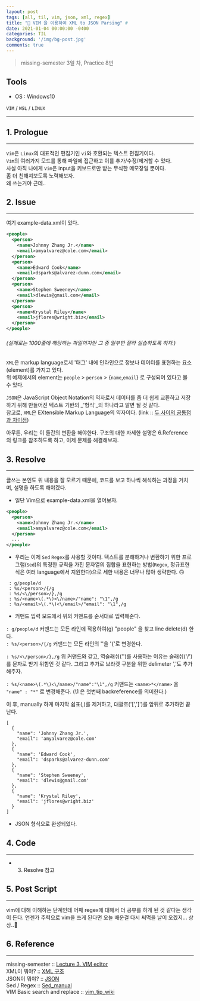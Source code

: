```yaml
---
layout: post
tags: [all, til, vim, json, xml, regex]
title: "🌋 VIM 을 이용하여 XML to JSON Parsing" # 
date: 2021-01-04 00:00:00 -0400
categories: TIL
background: '/img/bg-post.jpg'
comments: true
---
```

> missing-semester 3일 차, Practice 8번

## Tools
- OS : Windows10  
  
`VIM` / `WSL` / `LINUX`
****
## 1. Prologue
---
`Vim`은 `Linux`의 대표적인 편집기인 `vi`와 호환되는 텍스트 편집기이다.  
`Vim`의 여러가지 모드를 통해 파일에 접근하고 이를 추가/수정/제거할 수 있다.  
사실 아직 나에게 `Vim`은 input을 키보드로만 받는 무식한 메모장일 뿐이다.  
좀 더 친해져보도록 노력해보자.  
왜 쓰는거야 근데..

## 2. Issue
---
여기 example-data.xml이 있다.
```xml
<people>
  <person>
    <name>Johnny Zhang Jr.</name>
    <email>amyalvarez@cole.com</email>
  </person>
  <person>
    <name>Edward Cook</name>
    <email>dsparks@alvarez-dunn.com</email>
  </person>
  <person>
    <name>Stephen Sweeney</name>
    <email>dlewis@gmail.com</email>
  </person>
  <person>
    <name>Krystal Riley</name>
    <email>jflores@wright.biz</email>
  </person>
</people>
```
###### _(실제로는 1000줄에 해당하는 파일이지만 그 중 일부만 잘라 실습하도록 하자.)_
`XML`은 markup language로서 '태그' 내에 인라인으로 정보나 데이터를 표현하는 요소(element)를 가지고 있다.  
위 예제에서의 element는 `people` > `person` >  {`name`,`email`} 로 구성되어 있다고 볼 수 있다.  

`JSON`은 JavaScript Object Notation의 약자로서 데이터를 좀 더 쉽게 교환하고 저장하기 위해 만들어진 텍스트 기반의 _'형식'_의 하나라고 알면 될 것 같다.  
참고로, `XML`은 EXtensible Markup Language의 약자이다. (link :: [두 사이의 공통점과 차이점](!http://www.tcpschool.com/json/json_intro_xml))

아무튼, 우리는 이 둘간의 변환을 해야한다. 구조의 대한 자세한 설명은 6.Reference 의 링크를 참조하도록 하고, 이제 문제를 해결해보자.

## 3. Resolve
---
글쓰는 본인도 위 내용을 잘 모르기 때문에, 코드를 보고 하나씩 해석하는 과정을 거치며, 설명을 하도록 해야겠다.
- 일단 Vim으로 example-data.xml을 열어보자.  

```xml
<people>
  <person>
    <name>Johnny Zhang Jr.</name>
    <email>amyalvarez@cole.com</email>
  </person>
  ...
</people>
```

- 우리는 이제 `Sed` `Regex`를 사용할 것이다. 텍스트를 분해하거나 변환하기 위한 프로그램(`Sed`)의 특정한 규칙을 가진 문자열의 집합을 표현하는 방법(`Regex`, 정규표현식은 여러 language에서 지원한다)으로 세한 내용은 너무나 많아 생략한다. 🙃

```vim
 : g/people/d 
 : %s/<person>/{/g 
 : %s/<\/person>/},/g 
 : %s/<name>\(.*\)<\/name>/"name": "\1",/g 
 : %s/<email>\(.*\)<\/email>/"email": "\1",/g
```
- 커맨드 입력 모드에서 위의 커맨드를 순서대로 입력해준다.  

`: g/people/d` 커맨드는 모든 라인에 적용하여(g) "people" 을 찾고 line delete(d) 한다.  
`: %s/<person>/{/g` 커맨드는 모든 라인의 '<person>'을 '{'로 변경한다.    

`: %s/<\/person>/},/g` 위 커맨드와 같고, 역슬래쉬('\')를 사용하는 이유는 슬래쉬('/')를 문자로 받기 위함인 것 같다. 그리고 추가로 브라켓 구분을 위한 delimeter ','도 추가해주자.  

`: %s/<name>\(.*\)<\/name>/"name":"\1",/g` 커맨드는 `<name>*</name>` 을 `"name" : "*"` 로 변경해준다. (\1 은 첫번째 backreference를 의미한다.)

이 후, manually 하게 마지막 쉼표(,)를 제거하고, 대괄호('[',']')를 앞뒤로 추가하면 끝난다.

```
[
  {
    "name": 'Johnny Zhang Jr.',
    "email": 'amyalvarez@cole.com'
  },
  {
    "name": 'Edward Cook',
    "email": 'dsparks@alvarez-dunn.com'
  },
  {
    "name": 'Stephen Sweeney',
    "email": 'dlewis@gmail.com'
  },
  {
    "name": 'Krystal Riley',
    "email": 'jflores@wright.biz'
  }
]
```
- JSON 형식으로 완성되었다.  


## 4. Code 
---
- 3. Resolve 참고  
  
## 5. Post Script
---
vim에 대해 이해하는 단계인데 어째 regex에 대해서 더 공부를 하게 된 것 같다는 생각이 든다.
언젠가 주력으로 vim을 쓰게 된다면 오늘 배운걸 다시 써먹을 날이 오겠지... 상상..🤒  

## 6. Reference
---
missing-semester :: [Lecture 3. VIM editor](!https://missing-semester-kr.github.io/2020/editors/)  
XML이 뭐야? :: [XML 구조](!http://www.tcpschool.com/xml/xml_basic_structure)  
JSON이 뭐야? :: [JSON](!http://www.tcpschool.com/json/intro)  
Sed / Regex :: [Sed_manual](!https://www.gnu.org/software/sed/manual/html_node/Common-Commands.html#Common-Commands)  
VIM Basic search and replace :: [vim_tip_wiki](!https://vim.fandom.com/wiki/Search_and_replacei)  